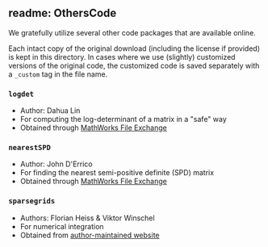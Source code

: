 ## readme: OthersCode

We gratefully utilize several other code packages that are available online. 

Each intact copy of the original download (including the license if provided) is kept in this directory. 
In cases where we use (slightly) customized versions of the original code, 
the customized code is saved separately with a `_custom` tag in the file name.

### `logdet` 

- Author: Dahua Lin
- For computing the log-determinant of a matrix in a "safe" way
- Obtained through [MathWorks File Exchange](https://www.mathworks.com/matlabcentral/fileexchange/22026-safe-computation-of-logarithm-determinat-of-large-matrix)

### `nearestSPD`

- Author: John D'Errico
- For finding the nearest semi-positive definite (SPD) matrix
- Obtained through [MathWorks File Exchange](https://www.mathworks.com/matlabcentral/fileexchange/42885-nearestspd)

### `sparsegrids`

- Authors: Florian Heiss & Viktor Winschel
- For numerical integration
- Obtained from [author-maintained website](http://sparse-grids.de)

